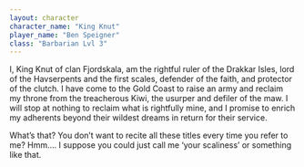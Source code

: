 ```yaml
---
layout: character
character_name: "King Knut"
player_name: "Ben Speigner"
class: "Barbarian Lvl 3"
---
```


I, King Knut of clan Fjordskala, am the rightful ruler of the Drakkar Isles, lord of the Havserpents and the first scales, defender of the faith, and protector of the clutch. I have come to the Gold Coast to raise an army and reclaim my throne from the treacherous Kiwi, the usurper and defiler of the maw. I will stop at nothing to reclaim what is rightfully mine, and I promise to enrich my adherents beyond their wildest dreams in return for their service.

What’s that? You don’t want to recite all these titles every time you refer to me? Hmm…. I suppose you could just call me ‘your scaliness’ or something like that.
